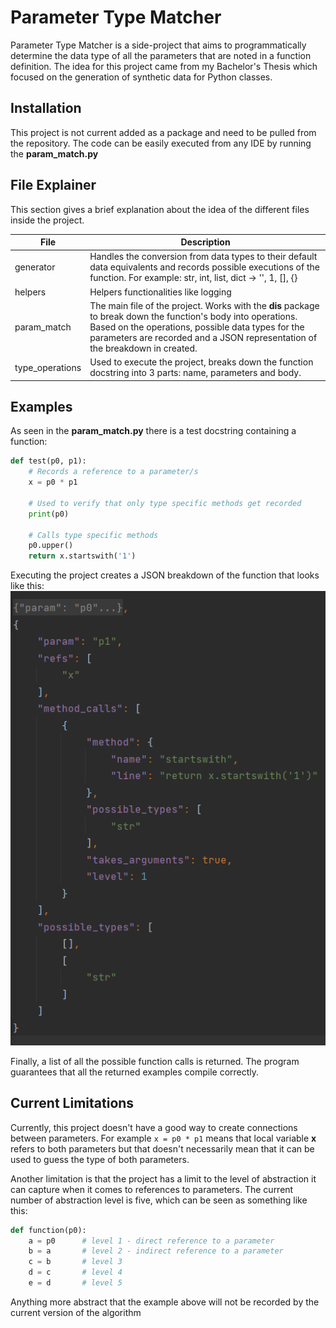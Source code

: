 # Parameter Type Matcher

Parameter Type Matcher is a side-project that aims to programmatically determine
the data type of all the parameters that are noted in a function definition. The
idea for this project came from my Bachelor's Thesis which focused on the generation
of synthetic data for Python classes.

## Installation

This project is not current added as a package and need to be pulled from the repository.
The code can be easily executed from any IDE by running the **param_match.py**

## File Explainer

This section gives a brief explanation about the idea of the different files inside the project.

| File | Description |
| --- | -- |
| generator | Handles the conversion from data types to their default data equivalents and records possible executions of the function. For example: str, int, list, dict -> '', 1, [], {} |
| helpers| Helpers functionalities like logging |
| param_match | The main file of the project. Works with the **dis** package to break down the function's body into operations. Based on the operations, possible data types for the parameters are recorded and a JSON representation of the breakdown in created. |
| type_operations | Used to execute the project, breaks down the function docstring into 3 parts: name, parameters and body. |

## Examples

As seen in the **param_match.py** there is a test docstring containing a function:
```python
def test(p0, p1):
    # Records a reference to a parameter/s
    x = p0 * p1

    # Used to verify that only type specific methods get recorded
    print(p0)

    # Calls type specific methods
    p0.upper()
    return x.startswith('1')
```

Executing the project creates a JSON breakdown of the function that looks like this:
![JSON Breakdown of function](./screenshots/func_breakdown.PNG "Function Breakdown")

Finally, a list of all the possible function calls is returned. The program guarantees that all the returned examples compile correctly.

## Current Limitations

Currently, this project doesn't have a good way to create connections between parameters.
For example ```x = p0 * p1``` means that local variable **x** refers to both parameters
but that doesn't necessarily mean that it can be used to guess the type of both parameters.

Another limitation is that the project has a limit to the level of abstraction it can capture when it comes to references to parameters.
The current number of abstraction level is five, which can be seen as something like this:
```python
def function(p0):
    a = p0      # level 1 - direct reference to a parameter
    b = a       # level 2 - indirect reference to a parameter
    c = b       # level 3
    d = c       # level 4
    e = d       # level 5
```
Anything more abstract that the example above will not be recorded by the current version of the algorithm